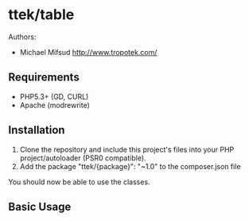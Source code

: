 ttek/table
=========

Authors:

  - Michael Mifsud <http://www.tropotek.com/>

Requirements
------------

 - PHP5.3+ (GD, CURL)
 - Apache (modrewrite)


Installation
------------

1. Clone the repository and include this project's files into your PHP
   project/autoloader (PSR0 compatible).
2. Add the package "ttek/{package}": "~1.0" to the composer.json file

You should now be able to use the classes.


Basic Usage
------------



  <?php

  // TODO: Example of using the code


  ?>




